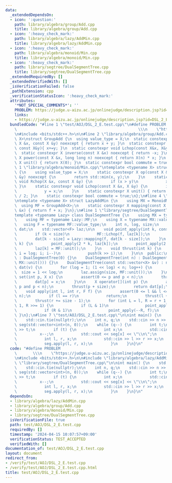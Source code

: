 ```yaml
---
data:
  _extendedDependsOn:
  - icon: ':question:'
    path: library/algebra/group/Add.cpp
    title: library/algebra/group/Add.cpp
  - icon: ':heavy_check_mark:'
    path: library/algebra/lazy/AddMin.cpp
    title: library/algebra/lazy/AddMin.cpp
  - icon: ':heavy_check_mark:'
    path: library/algebra/monoid/Min.cpp
    title: library/algebra/monoid/Min.cpp
  - icon: ':heavy_check_mark:'
    path: library/segtree/DualSegmentTree.cpp
    title: library/segtree/DualSegmentTree.cpp
  _extendedRequiredBy: []
  _extendedVerifiedWith: []
  _isVerificationFailed: false
  _pathExtension: cpp
  _verificationStatusIcon: ':heavy_check_mark:'
  attributes:
    '*NOT_SPECIAL_COMMENTS*': ''
    PROBLEM: https://judge.u-aizu.ac.jp/onlinejudge/description.jsp?id=DSL_2_E
    links:
    - https://judge.u-aizu.ac.jp/onlinejudge/description.jsp?id=DSL_2_E
  bundledCode: "#line 1 \"test/AOJ/DSL_2_E.test.cpp\"\n#define PROBLEM           \
    \                                                     \\\n    \"https://judge.u-aizu.ac.jp/onlinejudge/description.jsp?id=DSL_2_E\"\
    \n#include <bits/stdc++.h>\n\n#line 2 \"library/algebra/group/Add.cpp\"\ntemplate<typename\
    \ X>\nstruct GroupAdd {\n  using value_type = X;\n  static constexpr X op(const\
    \ X &x, const X &y) noexcept { return x + y; }\n  static constexpr void Rchop(X&x,\
    \ const X&y){ x+=y; }\n  static constexpr void Lchop(const X&x, X&y){ y+=x; }\n\
    \  static constexpr X inverse(const X &x) noexcept { return -x; }\n  static constexpr\
    \ X power(const X &x, long long n) noexcept { return X(n) * x; }\n  static constexpr\
    \ X unit() { return X(0); }\n  static constexpr bool commute = true;\n};\n#line\
    \ 1 \"library/algebra/monoid/Min.cpp\"\ntemplate <typename X> struct MonoidMin\
    \ {\n    using value_type = X;\n    static constexpr X op(const X &x, const X\
    \ &y) noexcept {\n        return std::min(x, y);\n    }\n    static constexpr\
    \ void Rchop(X &x, const X &y) {\n        if (x > y)\n            x = y;\n   \
    \ }\n    static constexpr void Lchop(const X &x, X &y) {\n        if (y > x)\n\
    \            y = x;\n    }\n    static constexpr X unit() { return std::numeric_limits<X>::max()\
    \ / 2; }\n    static constexpr bool commute = true;\n};\n#line 4 \"library/algebra/lazy/AddMin.cpp\"\
    \ntemplate <typename X> struct LazyAddMin {\n    using MX = MonoidMin<X>;\n  \
    \  using MF = GroupAdd<X>;\n    static constexpr X mapping(const X &f, const X\
    \ &x) { return f + x; }\n};\n#line 1 \"library/segtree/DualSegmentTree.cpp\"\n\
    template <typename Lazy> class DualSegmentTree {\n    using MX = typename Lazy::MX;\n\
    \    using MF = typename Lazy::MF;\n    using X = typename MX::value_type;\n \
    \   using F = typename MF::value_type;\n    int n, log, size;\n    std::vector<X>\
    \ dat;\n    std::vector<F> laz;\n\n    void point_apply(int k, const F &f) {\n\
    \        if (k < size)\n            MF::Lchop(f, laz[k]);\n        else\n    \
    \        dat[k - size] = Lazy::mapping(f, dat[k - size]);\n    }\n    void push(int\
    \ k) {\n        point_apply(2 * k, laz[k]);\n        point_apply(2 * k + 1, laz[k]);\n\
    \        laz[k] = MF::unit();\n    }\n    void thrust(int k) {\n        for (int\
    \ i = log; i; i--)\n            push(k >> i);\n    }\n\n  public:\n    DualSegmentTree()\
    \ : DualSegmentTree(0) {}\n    DualSegmentTree(int n) : DualSegmentTree(std::vector<X>(n,\
    \ MX::unit())) {}\n    DualSegmentTree(const std::vector<X> &v) : n(v.size()),\
    \ dat(v) {\n        for (log = 1; (1 << log) < n; log++) {\n        }\n      \
    \  size = 1 << log;\n        laz.assign(size, MF::unit());\n    }\n\n    void\
    \ set(int p, X x) {\n        assert(0 <= p and p < n);\n        thrust(p + size);\n\
    \        dat[p] = x;\n    }\n\n    X operator[](int p) {\n        assert(0 <=\
    \ p and p < n);\n        thrust(p + size);\n        return dat[p];\n    }\n\n\
    \    void apply(int l, int r, F f) {\n        assert(0 <= l && l <= r && r <=\
    \ n);\n        if (l == r)\n            return;\n        thrust(l += size);\n\
    \        thrust(r += size - 1);\n        for (int L = l, R = r + 1; L < R; L >>=\
    \ 1, R >>= 1) {\n            if (L & 1)\n                point_apply(L++, f);\n\
    \            if (R & 1)\n                point_apply(--R, f);\n        }\n   \
    \ }\n};\n#line 7 \"test/AOJ/DSL_2_E.test.cpp\"\n\nint main() {\n    std::ios::sync_with_stdio(false);\n\
    \    std::cin.tie(nullptr);\n\n    int n, q;\n    std::cin >> n >> q;\n    DualSegmentTree<LazyAddMin<int>>\
    \ seg(std::vector<int>(n, 0));\n    while (q--) {\n        int t;\n        std::cin\
    \ >> t;\n        if (t) {\n            int x;\n            std::cin >> x;\n  \
    \          x--;\n            std::cout << seg[x] << \"\\n\";\n        } else {\n\
    \            int l, r, x;\n            std::cin >> l >> r >> x;\n            l--;\n\
    \            seg.apply(l, r, x);\n        }\n    }\n}\n"
  code: "#define PROBLEM                                                         \
    \       \\\n    \"https://judge.u-aizu.ac.jp/onlinejudge/description.jsp?id=DSL_2_E\"\
    \n#include <bits/stdc++.h>\n\n#include \"library/algebra/lazy/AddMin.cpp\"\n#include\
    \ \"library/segtree/DualSegmentTree.cpp\"\n\nint main() {\n    std::ios::sync_with_stdio(false);\n\
    \    std::cin.tie(nullptr);\n\n    int n, q;\n    std::cin >> n >> q;\n    DualSegmentTree<LazyAddMin<int>>\
    \ seg(std::vector<int>(n, 0));\n    while (q--) {\n        int t;\n        std::cin\
    \ >> t;\n        if (t) {\n            int x;\n            std::cin >> x;\n  \
    \          x--;\n            std::cout << seg[x] << \"\\n\";\n        } else {\n\
    \            int l, r, x;\n            std::cin >> l >> r >> x;\n            l--;\n\
    \            seg.apply(l, r, x);\n        }\n    }\n}\n"
  dependsOn:
  - library/algebra/lazy/AddMin.cpp
  - library/algebra/group/Add.cpp
  - library/algebra/monoid/Min.cpp
  - library/segtree/DualSegmentTree.cpp
  isVerificationFile: true
  path: test/AOJ/DSL_2_E.test.cpp
  requiredBy: []
  timestamp: '2024-04-15 10:07:57+09:00'
  verificationStatus: TEST_ACCEPTED
  verifiedWith: []
documentation_of: test/AOJ/DSL_2_E.test.cpp
layout: document
redirect_from:
- /verify/test/AOJ/DSL_2_E.test.cpp
- /verify/test/AOJ/DSL_2_E.test.cpp.html
title: test/AOJ/DSL_2_E.test.cpp
---
```

